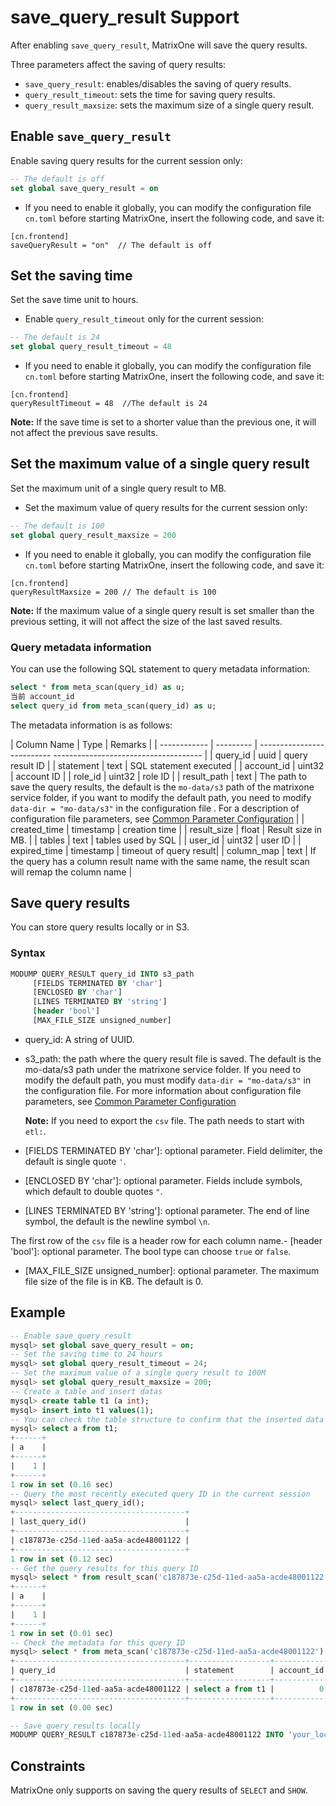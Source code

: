 # save_query_result Support

After enabling `save_query_result`, MatrixOne will save the query results.

Three parameters affect the saving of query results:

- `save_query_result`: enables/disables the saving of query results.
- `query_result_timeout`: sets the time for saving query results.
- `query_result_maxsize`: sets the maximum size of a single query result.

## Enable `save_query_result`

Enable saving query results for the current session only:

```sql
-- The default is off
set global save_query_result = on  
```

- If you need to enable it globally, you can modify the configuration file `cn.toml` before starting MatrixOne, insert the following code, and save it:

```
[cn.frontend]
saveQueryResult = "on"  // The default is off
```

## Set the saving time

Set the save time unit to hours.

- Enable `query_result_timeout` only for the current session:

```sql
-- The default is 24
set global query_result_timeout = 48
```

- If you need to enable it globally, you can modify the configuration file `cn.toml` before starting MatrixOne, insert the following code, and save it:

```
[cn.frontend]
queryResultTimeout = 48  //The default is 24
```

__Note:__ If the save time is set to a shorter value than the previous one, it will not affect the previous save results.

## Set the maximum value of a single query result

Set the maximum unit of a single query result to MB.

- Set the maximum value of query results for the current session only:

```sql
-- The default is 100
set global query_result_maxsize = 200
```

- If you need to enable it globally, you can modify the configuration file `cn.toml` before starting MatrixOne, insert the following code, and save it:

```
[cn.frontend]
queryResultMaxsize = 200 // The default is 100
```

__Note:__ If the maximum value of a single query result is set smaller than the previous setting, it will not affect the size of the last saved results.

### Query metadata information

You can use the following SQL statement to query metadata information:

```sql
select * from meta_scan(query_id) as u;
当前 account_id
select query_id from meta_scan(query_id) as u;
```

The metadata information is as follows:

| Column Name | Type | Remarks |
| ------------ | --------- | -------------------------- ------------------------------------- |
| query_id | uuid | query result ID |
| statement | text | SQL statement executed |
| account_id | uint32 | account ID |
| role_id | uint32 | role ID |
| result_path | text | The path to save the query results, the default is the `mo-data/s3` path of the matrixone service folder, if you want to modify the default path, you need to modify `data-dir = "mo-data/s3"` in the configuration file . For a description of configuration file parameters, see [Common Parameter Configuration](../../System-Parameters/configuration-settings.md) |
| created_time | timestamp | creation time |
| result_size | float | Result size in MB. |
| tables | text | tables used by SQL |
| user_id | uint32 | user ID |
| expired_time | timestamp | timeout of query result|
| column_map | text | If the query has a column result name with the same name, the result scan will remap the column name |

## Save query results

You can store query results locally or in S3.

### Syntax

```sql
MODUMP QUERY_RESULT query_id INTO s3_path
     [FIELDS TERMINATED BY 'char']
     [ENCLOSED BY 'char']
     [LINES TERMINATED BY 'string']
     [header 'bool']
     [MAX_FILE_SIZE unsigned_number]
```

- query_id: A string of UUID.

- s3_path: the path where the query result file is saved. The default is the mo-data/s3 path under the matrixone service folder. If you need to modify the default path, you must modify `data-dir = "mo-data/s3"` in the configuration file. For more information about configuration file parameters, see [Common Parameter Configuration](../../System-Parameters/configuration-settings.md)

   __Note:__ If you need to export the `csv` file. The path needs to start with `etl:`.

- [FIELDS TERMINATED BY 'char']: optional parameter. Field delimiter, the default is single quote `'`.

- [ENCLOSED BY 'char']: optional parameter. Fields include symbols, which default to double quotes `"`.

- [LINES TERMINATED BY 'string']: optional parameter. The end of line symbol, the default is the newline symbol `\n`.

The first row of the `csv` file is a header row for each column name.- [header 'bool']: optional parameter. The bool type can choose `true` or `false`.

- [MAX_FILE_SIZE unsigned_number]: optional parameter. The maximum file size of the file is in KB. The default is 0.

## Example

```sql
-- Enable save_query_result
mysql> set global save_query_result = on;
-- Set the saving time to 24 hours
mysql> set global query_result_timeout = 24;
-- Set the maximum value of a single query result to 100M
mysql> set global query_result_maxsize = 200;
-- Create a table and insert datas
mysql> create table t1 (a int);
mysql> insert into t1 values(1);
-- You can check the table structure to confirm that the inserted data is correct
mysql> select a from t1;
+------+
| a    |
+------+
|    1 |
+------+
1 row in set (0.16 sec)
-- Query the most recently executed query ID in the current session
mysql> select last_query_id();
+--------------------------------------+
| last_query_id()                      |
+--------------------------------------+
| c187873e-c25d-11ed-aa5a-acde48001122 |
+--------------------------------------+
1 row in set (0.12 sec)
-- Get the query results for this query ID
mysql> select * from result_scan('c187873e-c25d-11ed-aa5a-acde48001122') as t;
+------+
| a    |
+------+
|    1 |
+------+
1 row in set (0.01 sec)
-- Check the metadata for this query ID
mysql> select * from meta_scan('c187873e-c25d-11ed-aa5a-acde48001122') as t;
+--------------------------------------+------------------+------------+---------+---------------------------------------------------------------------+---------------------+----------------------+--------+---------+---------------------+-----------+
| query_id                             | statement        | account_id | role_id | result_path                                                         | create_time         | result_size          | tables | user_id | expired_time        | ColumnMap |
+--------------------------------------+------------------+------------+---------+---------------------------------------------------------------------+---------------------+----------------------+--------+---------+---------------------+-----------+
| c187873e-c25d-11ed-aa5a-acde48001122 | select a from t1 |          0 |       0 | SHARED:/query_result/sys_c187873e-c25d-11ed-aa5a-acde48001122_1.blk | 2023-03-14 19:45:45 | 0.000003814697265625 | t1     |       1 | 2023-03-15 19:45:45 | t1.a -> a |
+--------------------------------------+------------------+------------+---------+---------------------------------------------------------------------+---------------------+----------------------+--------+---------+---------------------+-----------+
1 row in set (0.00 sec)

-- Save query results locally
MODUMP QUERY_RESULT c187873e-c25d-11ed-aa5a-acde48001122 INTO 'your_local_path';
```

## Constraints

MatrixOne only supports on saving the query results of `SELECT` and `SHOW`.
